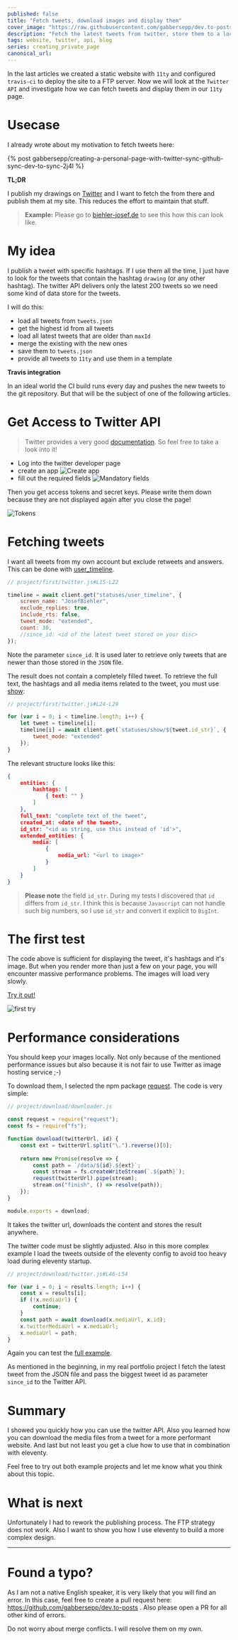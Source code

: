 ```yaml
---
published: false
title: "Fetch tweets, download images and display them"
cover_image: "https://raw.githubusercontent.com/gabbersepp/dev.to-posts/master/blog-posts/private-page/fetch-tweets/assets/header.png"
description: "Fetch the latest tweets from twitter, store them to a local JSON file and download their images"
tags: website, twitter, api, blog
series: creating_private_page
canonical_url:
---
```


In the last articles we created a static website with `11ty` and configured `travis-ci` to deploy the site to a FTP server. Now we will look at the `Twitter API` and investigate how we can fetch tweets and display them in our `11ty` page.

# Usecase
I already wrote about my motivation to fetch tweets here:

{% post gabbersepp/creating-a-personal-page-with-twitter-sync-github-sync-dev-to-sync-2j4l %}

**TL;DR**

I publish my drawings on [Twitter](https://twitter.com/JosefBiehler) and I want to fetch the from there and publish them at my site. This reduces the effort to maintain that stuff.

>**Example:** Please go to [biehler-josef.de](https://www.biehler-josef.de/drawing/index.html) to see this how this can look like.

# My idea
I  publish a tweet with specific hashtags. If I use them all the time, I just have to look for the tweets that contain the hashtag `drawing` (or any other hashtag). The twitter API delivers only the latest 200 tweets so we need some kind of data store for the tweets.

I will do this:
+ load all tweets from `tweets.json`
+ get the highest id from all tweets
+ load all latest tweets that are older than `maxId`
+ merge the existing with the new ones
+ save them to `tweets.json`
+ provide all tweets to `11ty` and use them in a template

**Travis integration**

In an ideal world the CI build runs every day and pushes the new tweets to the git repository. But that will be the subject of one of the following articles.

# Get Access to Twitter API
>Twitter provides a very good [documentation](https://developer.twitter.com/). So feel free to take a look into it!

+ Log into the twitter developer page
+ create an app
![Create app](./assets/twitter-apps.jpg)
+ fill out the required fields
![Mandatory fields](./assets/twitter-fields.jpg)

Then you get access tokens and secret keys. Please write them down because they are not displayed again after you close the page!

![Tokens](./assets/twitter-codes.jpg)

# Fetching tweets
I want all tweets from my own account but exclude retweets and answers. This can be done with [user_timeline](https://developer.twitter.com/en/docs/tweets/timelines/api-reference/get-statuses-user_timeline).

```js
// project/first/twitter.js#L15-L22

timeline = await client.get("statuses/user_timeline", {
    screen_name: "JosefBiehler",
    exclude_replies: true,
    include_rts: false,
    tweet_mode: "extended",
    count: 30,
    //since_id: <id of the latest tweet stored on your disc> 
});
```
Note the parameter `since_id`. It is used later to retrieve only tweets that are newer than those stored in the `JSON` file.

The result does not contain a completely filled tweet. To retrieve the full text, the hashtags and all media items related to the tweet, you must use [show](https://developer.twitter.com/en/docs/tweets/post-and-engage/api-reference/get-statuses-show-id):

```js
// project/first/twitter.js#L24-L29

for (var i = 0; i < timeline.length; i++) {
    let tweet = timeline[i];
    timeline[i] = await client.get(`statuses/show/${tweet.id_str}`, {
        tweet_mode: "extended"
    });
}
```

The relevant structure looks like this:

```json
{
	entities: {
		hashtags: [
			{ text: "" }
		]
	},
	full_text: "complete text of the tweet",
	created_at: <date of the tweet>,
	id_str: "<id as string, use this instead of 'id'>",
	extended_entities: {
		media: [
			{
				media_url: "<url to image>"
			}
		]
	}
}
```
>**Please note** the field `id_str`. During my tests I discovered that `id` differs from `id_str`. I think this is because `Javascript` can not handle such big numbers, so I use `id_str` and convert it explicit to `BigInt`.

# The first test
The code above is sufficient for displaying the tweet, it's hashtags and it's image. But when you render more than just a few on your page, you will encounter massive performance problems. The images will load very slowly.

[Try it out!](https://github.com/gabbersepp/dev.to-posts/tree/master/blog-posts/private-page/fetch-tweets/project/first/README.md) 

![first try](./assets/tweet-list.jpg)

# Performance considerations
You should keep your images locally. Not only because of the mentioned performance issues but also because it is not fair to use Twitter as image hosting service ;-) 

To download them, I selected the npm package [request](https://www.npmjs.com/package/request). The code is very simple:

```js
// project/download/downloader.js

const request = require("request");
const fs = require("fs");

function download(twitterUrl, id) {
    const ext = twitterUrl.split("\.").reverse()[0];
   
    return new Promise(resolve => {
        const path = `/data/${id}.${ext}`;
        const stream = fs.createWriteStream(`.${path}`);
        request(twitterUrl).pipe(stream);
        stream.on("finish", () => resolve(path));
    });
}

module.exports = download;
```

It takes the twitter url, downloads the content and stores the result anywhere.

The twitter code must be slightly adjusted. Also in this more complex example I load the tweets outside of the eleventy config to avoid too heavy load during eleventy startup.

```js
// project/download/twitter.js#L46-L54

for (var i = 0; i < results.length; i++) {
    const x = results[i];
    if (!x.mediaUrl) {
        continue;
    }
    const path = await download(x.mediaUrl, x.id);
    x.twitterMediaUrl = x.mediaUrl;
    x.mediaUrl = path;
}
```

Again you can test the [full example](https://github.com/gabbersepp/dev.to-posts/tree/master/blog-posts/private-page/fetch-tweets/project/download/README.md).

As mentioned in the beginning, in my real portfolio project I fetch the latest tweet from the JSON file and pass the biggest tweet id as parameter `since_id` to the Twitter API. 

# Summary
I showed you quickly how you can use the twitter API. Also you learned how you can download the media files from a tweet for a more performant website. And last but not least you get a clue how to use that in combination with eleventy.

Feel free to try out both example projects and let me know what you think about this topic.

# What is next
Unfortunately I had to rework the publishing process. The FTP strategy does not work. Also I want to show you how I use eleventy to build a more complex design.

----

# Found a typo?
As I am not a native English speaker, it is very likely that you will find an error. In this case, feel free to create a pull request here: https://github.com/gabbersepp/dev.to-posts . Also please open a PR for all other kind of errors.

Do not worry about merge conflicts. I will resolve them on my own. 
